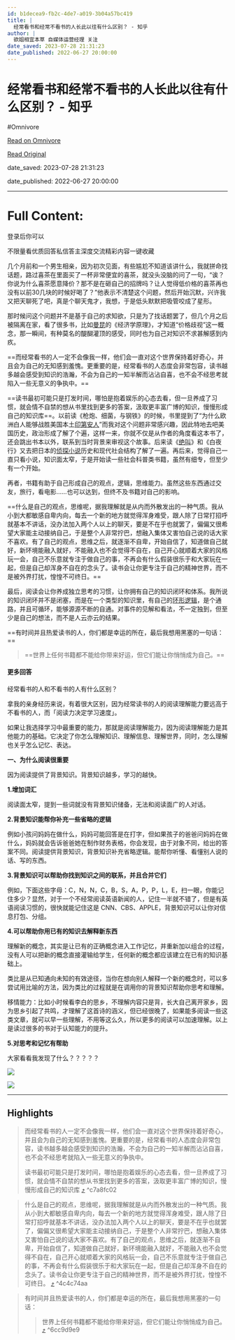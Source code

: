 ```yaml
---
id: b1decea9-fb2c-4de7-a019-3b04a57bc419
title: |
  经常看书和经常不看书的人长此以往有什么区别？ - 知乎
author: |
  欲姐​相宜本草 自媒体运营经理​ 关注
date_saved: 2023-07-28 21:31:23
date_published: 2022-06-27 20:00:00
---
```


# 经常看书和经常不看书的人长此以往有什么区别？ - 知乎
#Omnivore

[Read on Omnivore](https://omnivore.app/me/https-www-zhihu-com-question-265971613-answer-2427228763-1899f457307)

[Read Original](https://www.zhihu.com/question/265971613/answer/2427228763)

date_saved: 2023-07-28 21:31:23

date_published: 2022-06-27 20:00:00

--- 

# Full Content: 

登录后你可以

不限量看优质回答私信答主深度交流精彩内容一键收藏

几个月前和一个男生相亲，因为初次见面，有些尴尬不知道该讲什么，我就拼命找话题，路过喜茶在里面买了一杯非常便宜的喜茶，就没头没脑的问了一句，“诶？你说为什么喜茶愿意降价？那不是在砸自己的招牌吗？让人觉得低价格的喜茶再也没有以前30几块的时候好喝了？”他表示不清楚这个问题，然后开始沉默，兴许我又把天聊死了吧，真是个聊天鬼才，我想，于是低头默默把吸管咬成了星形。

那时候问这个问题并不是基于自己的求知欲，只是为了找话题罢了，但几个月之后被隔离在家，看了很多书，比如[曼昆](https://www.zhihu.com/search?q=%E6%9B%BC%E6%98%86&search%5Fsource=Entity&hybrid%5Fsearch%5Fsource=Entity&hybrid%5Fsearch%5Fextra=%7B%22sourceType%22%3A%22answer%22%2C%22sourceId%22%3A2427228763%7D)的《经济学原理》，才知道“价格歧视”这一概念，那一瞬间，有种莫名的醍醐灌顶的感受，同时也为自己对知识不求甚解感到内疚。

==而经常看书的人一定不会像我一样，他们会一直对这个世界保持着好奇心，并且会为自己的无知感到羞愧。更重要的是，经常看书的人态度会非常包容，读书越多越会感受到知识的浩瀚，不会为自己的一知半解而沾沾自喜，也不会不经思考就陷入一些无意义的争执中。==

==读书最初可能只是打发时间，哪怕是抱着娱乐的心态去看，但一旦养成了习惯，就会情不自禁的想从书里找到更多的答案，汲取更丰富广博的知识，慢慢形成自己的知识库==。以前读《枪炮、细菌，与钢铁》的时候，书里提到了“为什么欧洲白人能够战胜美国本土[印第安人](https://www.zhihu.com/search?q=%E5%8D%B0%E7%AC%AC%E5%AE%89%E4%BA%BA&search%5Fsource=Entity&hybrid%5Fsearch%5Fsource=Entity&hybrid%5Fsearch%5Fextra=%7B%22sourceType%22%3A%22answer%22%2C%22sourceId%22%3A2427228763%7D)”而我对这个问题非常感兴趣，因此特地去吧美国历史，政治形成了解了个遍，这样一来，你就不仅是从作者的角度看这本书了，还会跳出书本以外，联系到当时背景来审视这个故事。后来读《[绝叫](https://www.zhihu.com/search?q=%E7%BB%9D%E5%8F%AB&search%5Fsource=Entity&hybrid%5Fsearch%5Fsource=Entity&hybrid%5Fsearch%5Fextra=%7B%22sourceType%22%3A%22answer%22%2C%22sourceId%22%3A2427228763%7D)》和《白夜行》又去把日本的[侦探小说](https://www.zhihu.com/search?q=%E4%BE%A6%E6%8E%A2%E5%B0%8F%E8%AF%B4&search%5Fsource=Entity&hybrid%5Fsearch%5Fsource=Entity&hybrid%5Fsearch%5Fextra=%7B%22sourceType%22%3A%22answer%22%2C%22sourceId%22%3A2427228763%7D)历史和现代社会结构了解了一遍。再后来，觉得自己一直只看小说，知识面太窄，于是开始读一些社会科普类书籍，虽然有细专，但至少有一个开始。

再者，书籍有助于自己形成自己的观点，逻辑，思维能力。虽然这些东西通过交友，旅行，看电影……也可以达到，但终不及书籍对自己的影响。

==什么是自己的观点，思维呢，据我理解就是从内而外散发出的一种气质。我从小到大都敏感自卑内向，每去一个新的地方就觉得浑身难受，跟人除了日常打招呼就基本不讲话，没办法加入两个人以上的聊天，要是不在乎也就罢了，偏偏又很希望大家能主动接纳自己，于是整个人非常拧巴，想融入集体又害怕自己说的话大家不喜欢。有了自己的观点，思维之后，就逐渐不自卑，开始自信了，知道做自己就好，新环境能融入就好，不能融入也不会觉得不自在，自己开心就顺着大家的风格玩一会，自己不乐意就专注于做自己的事，不再会有什么假装很乐于和大家玩在一起，但是自己却浑身不自在的念头了。读书会让你更专注于自己的精神世界，而不是被外界打扰，惶惶不可终日。==

最后，阅读会让你养成独立思考的习惯，让你拥有自己的知识闭环和体系。我所说的知识闭环并不是闭塞，而是在一个类型的知识里，有自己的[环形逻辑](https://www.zhihu.com/search?q=%E7%8E%AF%E5%BD%A2%E9%80%BB%E8%BE%91&search%5Fsource=Entity&hybrid%5Fsearch%5Fsource=Entity&hybrid%5Fsearch%5Fextra=%7B%22sourceType%22%3A%22answer%22%2C%22sourceId%22%3A2427228763%7D)，是个通路，并且可循环，能够源源不断的自通。对事件的见解和看法，不一定独到，但至少是自己的想法，而不是人云亦云的结果。

==有时间并且热爱读书的人，你们都是幸运的所在，最后我想用黑塞的一句话：==

> ==世界上任何书籍都不能给你带来好运，但它们能让你悄悄成为自己。==

#### 更多回答

经常看书的人和不看书的人有什么区别？

拿我的亲身经历来说，有着很大区别，因为经常读书的人的阅读理解能力要远高于不看书的人，而「阅读力决定学习速度」。

如果让我选择学习中最重要的能力，那就是阅读理解能力，因为阅读理解能力是其他能力的基础。它决定了你怎么理解知识、理解信息、理解世界，同时，怎么理解也关乎怎么记忆、表达。

**一、为什么阅读很重要**

因为阅读提供了背景知识。背景知识越多，学习的越快。

**1.增加词汇**

阅读面太窄，提到一些词就没有背景知识储备，无法和阅读面广的人对话。

**2.背景知识能帮你补充一些省略的逻辑**

例如小孩问妈妈在做什么，妈妈可能回答是在打字，但如果孩子的爸爸问妈妈在做什么，妈妈就会告诉爸爸她在制作财务表格，你会发现，由于对象不同，给出的答案不同。阅读提供背景知识，背景知识补充省略逻辑。能帮你听懂、看懂别人说的话、写的东西。

**3.背景知识可以帮助你找到知识之间的联系，并且合并它们**

例如，下面这些字母：C，N，N，C，B，S，A，P，P，L，E，扫一眼，你能记住多少？显然，对于一个不经常阅读英语新闻的人，记住一半就不错了，但是有英语阅读习惯的，很快就能记住这是 CNN、CBS、APPLE，背景知识可以让你对信息打包、分组。

**4.可以帮助你用已有的知识去解释新东西**

理解新的概念，其实是让已有的正确概念进入工作记忆，并重新加以组合的过程，没有人可以把新的概念直接灌输给学生，任何新的概念都应该建立在已有的知识基础上。

类比是从已知通向未知的有效途径，当你在想向别人解释一个新的概念时，可以多尝试用比喻的方法，因为类比的过程就是在调用你的背景知识帮助你思考和理解。

移情能力：比如小时候看李白的思乡，不理解内容只是背，长大自己离开家乡，因为思乡引起了共鸣，才理解了这首诗的涵义，但已经很晚了，如果能多阅读一些这类文章，就可以早一些理解，不用等这么久，所以更多的阅读可以加速理解。以上是读过很多的书对于认知能力的提升。

**5.对思考和记忆有帮助**

大家看看我发现了什么？？？？？

![](https://proxy-prod.omnivore-image-cache.app/1152x2376,sGv9T4oRnBxCCWeH80yhcCtTpMXBCQAhZ5ymrHJ3JUV8/https://pica.zhimg.com/50/v2-bbc67c4e1b9d0a2c99364cbbb157f43a_720w.jpg?source=1940ef5c)

![](https://proxy-prod.omnivore-image-cache.app/1152x0,ss-N4I6VKVuKHYcmKi0azEhRrs4TNvQk9obkMxve93Po/https://pic1.zhimg.com/50/v2-f5cefcb5e7e1b667766257647909c10f_720w.jpg?source=1940ef5c)

---

## Highlights

> 而经常看书的人一定不会像我一样，他们会一直对这个世界保持着好奇心，并且会为自己的无知感到羞愧。更重要的是，经常看书的人态度会非常包容，读书越多越会感受到知识的浩瀚，不会为自己的一知半解而沾沾自喜，也不会不经思考就陷入一些无意义的争执中。
> 
> 读书最初可能只是打发时间，哪怕是抱着娱乐的心态去看，但一旦养成了习惯，就会情不自禁的想从书里找到更多的答案，汲取更丰富广博的知识，慢慢形成自己的知识库 [⤴️](https://omnivore.app/me/https-www-zhihu-com-question-265971613-answer-2427228763-1899f457307#c7a8fc02-7b49-4a9a-a9d7-54405eb6c2ee)  ^c7a8fc02

> 什么是自己的观点，思维呢，据我理解就是从内而外散发出的一种气质。我从小到大都敏感自卑内向，每去一个新的地方就觉得浑身难受，跟人除了日常打招呼就基本不讲话，没办法加入两个人以上的聊天，要是不在乎也就罢了，偏偏又很希望大家能主动接纳自己，于是整个人非常拧巴，想融入集体又害怕自己说的话大家不喜欢。有了自己的观点，思维之后，就逐渐不自卑，开始自信了，知道做自己就好，新环境能融入就好，不能融入也不会觉得不自在，自己开心就顺着大家的风格玩一会，自己不乐意就专注于做自己的事，不再会有什么假装很乐于和大家玩在一起，但是自己却浑身不自在的念头了。读书会让你更专注于自己的精神世界，而不是被外界打扰，惶惶不可终日。 [⤴️](https://omnivore.app/me/https-www-zhihu-com-question-265971613-answer-2427228763-1899f457307#4c4c74aa-3e9c-472b-ba6b-c48f31605ced)  ^4c4c74aa

> 有时间并且热爱读书的人，你们都是幸运的所在，最后我想用黑塞的一句话：
> 
> > 世界上任何书籍都不能给你带来好运，但它们能让你悄悄成为自己。 [⤴️](https://omnivore.app/me/https-www-zhihu-com-question-265971613-answer-2427228763-1899f457307#6cc9d9e9-33ab-4472-ae54-00a7b77fa261)  ^6cc9d9e9

